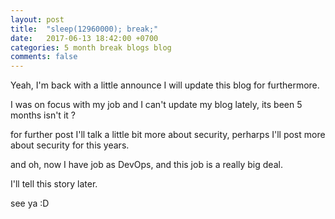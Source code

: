```yaml
---
layout: post
title:  "sleep(12960000); break;"
date:   2017-06-13 18:42:00 +0700
categories: 5 month break blogs blog
comments: false
---
```


Yeah, I'm back with a little announce I will update this blog for furthermore.

I was on focus with my job and I can't update my blog lately, its been 5 months isn't it ?

for further post I'll talk a little bit more about security, perharps I'll post more about security for this years.

and oh, now I have job as DevOps, and this job is a really big deal.

I'll tell this story later.

see ya :D